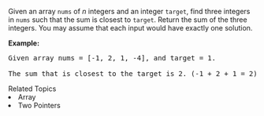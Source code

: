 <p>Given an array <code>nums</code> of <em>n</em> integers and an integer <code>target</code>, find three integers in <code>nums</code>&nbsp;such that the sum is closest to&nbsp;<code>target</code>. Return the sum of the three integers. You may assume that each input would have exactly one solution.</p>

<p><strong>Example:</strong></p>

<pre>
Given array nums = [-1, 2, 1, -4], and target = 1.

The sum that is closest to the target is 2. (-1 + 2 + 1 = 2).
</pre>
<div><div>Related Topics</div><div><li>Array</li><li>Two Pointers</li></div></div>